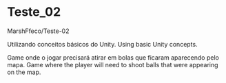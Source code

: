 # Teste_02
 MarshFfeco/Teste-02

Utilizando conceitos básicos do Unity.
Using basic Unity concepts.

Game onde o jogar precisará atirar em bolas que ficaram aparecendo pelo mapa.
Game where the player will need to shoot balls that were appearing on the map.
